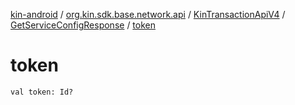 [kin-android](../../../index.md) / [org.kin.sdk.base.network.api](../../index.md) / [KinTransactionApiV4](../index.md) / [GetServiceConfigResponse](index.md) / [token](./token.md)

# token

`val token: Id?`